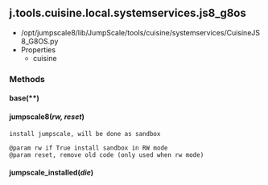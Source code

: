 <!-- toc -->
## j.tools.cuisine.local.systemservices.js8_g8os

- /opt/jumpscale8/lib/JumpScale/tools/cuisine/systemservices/CuisineJS8_G8OS.py
- Properties
    - cuisine

### Methods

#### base(**) 

#### jumpscale8(*rw, reset*) 

```
install jumpscale, will be done as sandbox

@param rw if True install sandbox in RW mode
@param reset, remove old code (only used when rw mode)

```

#### jumpscale_installed(*die*) 

